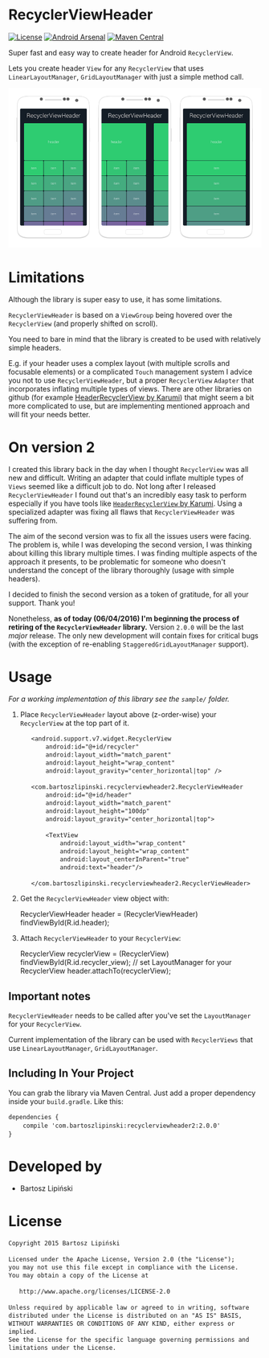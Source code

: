 RecyclerViewHeader
==================

[![License](https://img.shields.io/github/license/blipinsk/RecyclerViewHeader.svg?style=flat)](https://www.apache.org/licenses/LICENSE-2.0)
[![Android Arsenal](https://img.shields.io/badge/Android%20Arsenal-RecyclerViewHeader-green.svg?style=flat)](http://android-arsenal.com/details/1/1853)
[![Maven Central](https://img.shields.io/maven-central/v/com.bartoszlipinski.recyclerviewheader/library.svg)](http://gradleplease.appspot.com/#recyclerviewheader)

Super fast and easy way to create header for Android `RecyclerView`.

Lets you create header `View` for any `RecyclerView` that uses `LinearLayoutManager`, `GridLayoutManager` with just a simple method call.

![ ](/RecyclerViewHeader.png)

Limitations
===========
Although the library is super easy to use, it has some limitations.

`RecyclerViewHeader` is based on a `ViewGroup` being hovered over the `RecyclerView` (and properly shifted on scroll).

You need to bare in mind that the library is created to be used with relatively simple headers.

E.g. if your header uses a complex layout (with multiple scrolls and focusable elements) or a complicated `Touch` management system I advice you not to use `RecyclerViewHeader`, but a proper `RecyclerView` `Adapter` that incorporates inflating multiple types of views.
There are other libraries on github (for example [HeaderRecyclerView by Karumi][1]) that might seem a bit more complicated to use, but are implementing mentioned approach and will fit your needs better.

On version 2
============
I created this library back in the day when I thought `RecyclerView` was all new and difficult. Writing an adapter that could inflate multiple types of `Views` seemed like a difficult job to do.
Not long after I released `RecyclerViewHeader` I found out that's an incredibly easy task to perform especially if you have tools like [`HeaderRecyclerView` by Karumi][1].
Using a specialized adapter was fixing all flaws that `RecyclerViewHeader` was suffering from.

The aim of the second version was to fix all the issues users were facing. The problem is, while I was developing the second version, I was thinking about killing this library multiple times. 
I was finding multiple aspects of the approach it presents, to be problematic for someone who doesn't understand the concept of the library thoroughly (usage with simple headers).

I decided to finish the second version as a token of gratitude, for all your support. Thank you!

Nonetheless, **as of today (06/04/2016) I'm beginning the process of retiring of the `RecyclerViewHeader` library.**
Version `2.0.0` will be the last *major* release. The only new development will contain fixes for critical bugs (with the exception of re-enabling `StaggeredGridLayoutManager` support).

Usage
=====
*For a working implementation of this library see the `sample/` folder.*

  1. Place `RecyclerViewHeader` layout above (z-order-wise) your `RecyclerView` at the top part of it.

        <FrameLayout
            android:layout_width="match_parent"
            android:layout_height="wrap_content">

            <android.support.v7.widget.RecyclerView
                android:id="@+id/recycler"
                android:layout_width="match_parent"
                android:layout_height="wrap_content"
                android:layout_gravity="center_horizontal|top" />

            <com.bartoszlipinski.recyclerviewheader2.RecyclerViewHeader
                android:id="@+id/header"
                android:layout_width="match_parent"
                android:layout_height="100dp"
                android:layout_gravity="center_horizontal|top">

                <TextView
                    android:layout_width="wrap_content"
                    android:layout_height="wrap_content"
                    android:layout_centerInParent="true"
                    android:text="header"/>

            </com.bartoszlipinski.recyclerviewheader2.RecyclerViewHeader>

        </FrameLayout>

  2. Get the `RecyclerViewHeader` view object with:

        RecyclerViewHeader header = (RecyclerViewHeader) findViewById(R.id.header);

  3. Attach `RecyclerViewHeader` to your `RecyclerView`:

        RecyclerView recyclerView = (RecyclerView) findViewById(R.id.recycler_view);
        // set LayoutManager for your RecyclerView
        header.attachTo(recyclerView);


Important notes
---------------

`RecyclerViewHeader` needs to be called after you've set the `LayoutManager` for your `RecyclerView`.

Current implementation of the library can be used with `RecyclerViews` that use `LinearLayoutManager`, `GridLayoutManager`.


Including In Your Project
-------------------------
You can grab the library via Maven Central. Just add a proper dependency inside your `build.gradle`. Like this:

```xml
dependencies {
    compile 'com.bartoszlipinski:recyclerviewheader2:2.0.0'
}
```

Developed by
============
 * Bartosz Lipiński

License
=======

    Copyright 2015 Bartosz Lipiński
    
    Licensed under the Apache License, Version 2.0 (the "License");
    you may not use this file except in compliance with the License.
    You may obtain a copy of the License at

       http://www.apache.org/licenses/LICENSE-2.0

    Unless required by applicable law or agreed to in writing, software
    distributed under the License is distributed on an "AS IS" BASIS,
    WITHOUT WARRANTIES OR CONDITIONS OF ANY KIND, either express or implied.
    See the License for the specific language governing permissions and
    limitations under the License.


 [1]: https://github.com/Karumi/HeaderRecyclerView
